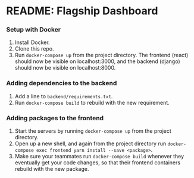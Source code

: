 # README: Flagship Dashboard

### Setup with Docker

1. Install Docker.
2. Clone this repo.
3. Run `docker-compose up` from the project directory. The frontend (react) should now be visible on localhost:3000, and the backend (django) should now be visible on localhost:8000.

### Adding dependencies to the backend

1. Add a line to `backend/requirements.txt`.
2. Run `docker-compose build` to rebuild with the new requirement.

### Adding packages to the frontend

1. Start the servers by running `docker-compose up` from the project directory.
2. Open up a new shell, and again from the project directory run `docker-compose exec frontend yarn install --save <package>`.
3. Make sure your teammates run `docker-compose build` whenever they eventually get your code changes, so that their frontend containers rebuild with the new package.

